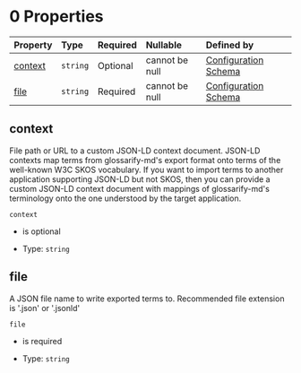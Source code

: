 # 0 Properties

| Property            | Type     | Required | Nullable       | Defined by                                                                                                                                                                                                        |
| :------------------ | :------- | :------- | :------------- | :---------------------------------------------------------------------------------------------------------------------------------------------------------------------------------------------------------------- |
| [context](#context) | `string` | Optional | cannot be null | [Configuration Schema](schema-defs-glossaryfileexport-properties-context.md "https://raw.githubusercontent.com/about-code/glossarify-md/v7.0.0/conf/v5/schema.json#/$defs/glossaryFileExport/properties/context") |
| [file](#file)       | `string` | Required | cannot be null | [Configuration Schema](schema-defs-glossaryfileexport-properties-file.md "https://raw.githubusercontent.com/about-code/glossarify-md/v7.0.0/conf/v5/schema.json#/$defs/glossaryFileExport/properties/file")       |

## context

File path or URL to a custom JSON-LD context document. JSON-LD contexts map terms from glossarify-md's export format onto terms of the well-known W3C SKOS vocabulary. If you want to import terms to another application supporting JSON-LD but not SKOS, then you can provide a custom JSON-LD context document with mappings of glossarify-md's terminology onto the one understood by the target application.

`context`

*   is optional

*   Type: `string`

## file

A JSON file name to write exported terms to. Recommended file extension is '.json' or '.jsonld'

`file`

*   is required

*   Type: `string`
